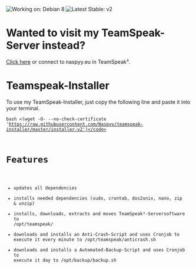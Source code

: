 ![Working on: Debian 8](https://img.shields.io/badge/Working%20on-Debian%208-brightgreen.svg) ![Latest Stable: v2](https://img.shields.io/badge/Latest%20Stable-v2-brightgreen.svg) 

Wanted to visit my TeamSpeak-Server instead?
===
[Click here](http://www.teamspeak.com/invite/naspyy.eu/) or connect to naspyy.eu in TeamSpeak³.

Teamspeak-Installer
===
To use my TeamSpeak-Installer, just copy the following line and paste it into your terminal.

<code>bash <(wget -O- --no-check-certificate 'https://raw.githubusercontent.com/Naspyy/teamspeak-installer/master/installer-v2')</code>

Features
===
* updates all dependencies
* installs needed dependencies (sudo, crontab, dos2unix, nano, zip & unzip)
* installs, downloads, extracts and moves TeamSpeak³-Serversoftware to /opt/teamspeak/
* downloads and installs an Anti-Crash-Script and uses Cronjob to execute it every minute to /opt/teamspeak/anticrash.sh
* downloads and installs a Automated-Backup-Script and uses Cronjob to execute it day to /opt/backup/backup.sh
